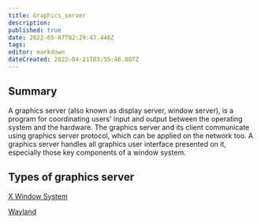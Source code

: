 ```yaml
---
title: Graphics_server
description: 
published: true
date: 2022-05-07T02:29:47.446Z
tags: 
editor: markdown
dateCreated: 2022-04-21T03:55:46.807Z
---
```


## Summary

A graphics server (also known as display server, window server), is a program for coordinating users' input and output between the operating system and the hardware. The graphics server and its client communicate using graphics server protocol, which can be applied on the network too. A graphics server handles all graphics user interface presented on it, especially those key components of a window system.

## Types of graphics server

[X Window System](X_Window_System)

[Wayland](Wayland)
